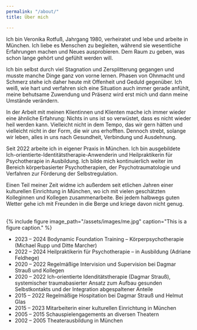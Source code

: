 ```yaml
---
permalink: "/about/"
title: Über mich

---
```

Ich bin Veronika Rotfuß, Jahrgang 1980, verheiratet und lebe und arbeite in München. Ich liebe es Menschen zu begleiten, während sie wesentliche Erfahrungen machen und Neues ausprobieren. Dem Raum zu geben, was schon lange gehört und gefühlt werden will. 

Ich bin selbst durch viel Stagnation und Zersplitterung gegangen und musste manche Dinge ganz von vorne lernen. Phasen von Ohnmacht und Schmerz stehe ich daher heute mit Offenheit und Geduld gegenüber. Ich weiß, wie hart und verfahren sich eine Situation auch immer gerade anfühlt, meine behutsame Zuwendung und Präsenz wird erst mich und dann meine Umstände verändern. 

In der Arbeit mit meinen Klientinnen und Klienten mache ich immer wieder eine ähnliche Erfahrung: Nichts in uns ist so verwüstet, dass es nicht wieder heil werden kann. Vielleicht nicht in dem Tempo, das wir gern hätten und vielleicht nicht in der Form, die wir uns erhofften. Dennoch strebt, solange wir leben, alles in uns nach Gesundheit, Verbindung und Ausdehnung.

Seit 2022 arbeite ich in eigener Praxis in München. Ich bin ausgebildete Ich-orientierte-Identitätstherapie-Anwenderin und Heilpraktikerin für Psychotherapie in Ausbildung. Ich bilde mich kontinuierlich weiter im Bereich körperbasierter Psychotherapien, der Psychotraumatologie und Verfahren zur Förderung der Selbstregulation.

Einen Teil meiner Zeit widme ich außerdem seit etlichen Jahren einer kulturellen Einrichtung in München, wo ich mit vielen geschätzten Kolleginnen und Kollegen zusammenarbeite. Bei jedem halbwegs guten Wetter gehe ich mit Freunden in die Berge und kriege davon nicht genug.

<br>
{% include figure image_path="/assets/images/me.jpg" caption="This is a figure caption." %}

* 2023 – 2024 Bodynamic Foundation Training – Körperpsychotherapie   (Michael Rupp und Ditte Marcher)
* 2022 – 2024 Heilpraktikerin für Psychotherapie – in Ausbildung (Adriane Feldhege)
* 2020 – 2022 Regelmäßige Intervision und Supervision bei Dagmar Strauß und Kollegen
* 2020 – 2022 Ich-orientierte Idenditätstherapie (Dagmar Strauß), systemischer traumabasierter Ansatz zum Aufbau gesunden Selbstkontakts und der Integration abgespaltener Anteile
* 2015 – 2022 Regelmäßige Hospitation bei Dagmar Strauß und Helmut Glas
* 2015 – 2023 Mitarbeiterin einer kulturellen Einrichtung in München
* 2005 – 2015 Schauspielengagements an diversen Theatern
* 2002 – 2005 Theaterausbildung in München